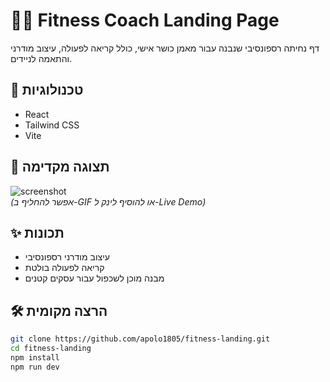 # 🏋️‍♂️ Fitness Coach Landing Page

דף נחיתה רספונסיבי שנבנה עבור מאמן כושר אישי, כולל קריאה לפעולה, עיצוב מודרני והתאמה לניידים.

## 🚀 טכנולוגיות
- React
- Tailwind CSS
- Vite

## 📸 תצוגה מקדימה

![screenshot](preview.jpg)  
*(אפשר להחליף ב-GIF או להוסיף לינק ל-Live Demo)*

## ✨ תכונות
- עיצוב מודרני רספונסיבי
- קריאה לפעולה בולטת
- מבנה מוכן לשכפול עבור עסקים קטנים

## 🛠️ הרצה מקומית

```bash
git clone https://github.com/apolo1805/fitness-landing.git
cd fitness-landing
npm install
npm run dev
